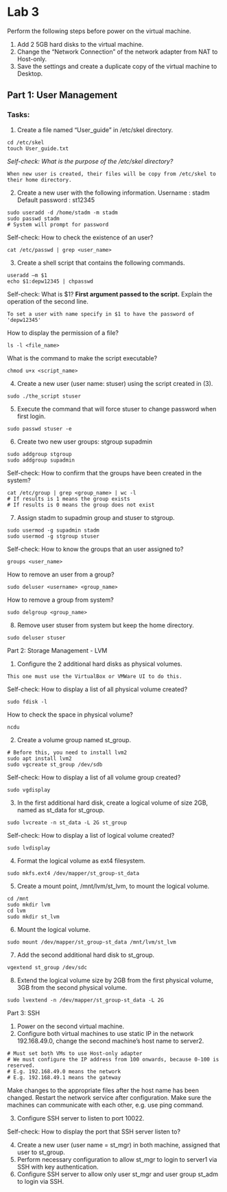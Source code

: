 # Lab 3
Perform the following steps before power on the virtual machine.  
1. Add 2 5GB hard disks to the virtual machine.  
2. Change the “Network Connection” of the network adapter from NAT to Host-only.  
3. Save the settings and create a duplicate copy of the virtual machine to Desktop.

## Part 1: User Management

### Tasks:
1. Create a file named “User_guide” in /etc/skel directory.
```
cd /etc/skel
touch User_guide.txt
```
*Self-check: What is the purpose of the /etc/skel directory?*
```
When new user is created, their files will be copy from /etc/skel to their home directory.
```

2. Create a new user with the following information.
Username	: stadm
Default password	: st12345
```
sudo useradd -d /home/stadm -m stadm
sudo passwd stadm
# System will prompt for password
```

Self-check:
How to check the existence of an user?
```
cat /etc/passwd | grep <user_name>
```

3. Create a shell script that contains the following commands.
```
useradd –m $1
echo $1:depw12345 | chpasswd
```

Self-check:
What is $1?   **First argument passed to the script.**
Explain the operation of the second line.  
```
To set a user with name specify in $1 to have the password of 'depw12345'
```
How to display the permission of a file?  
```
ls -l <file_name>
```
What is the command to make the script executable?  
```
chmod u+x <script_name>
```

4. Create a new user (user name: stuser) using the script created in (3).
```
sudo ./the_script stuser
```

5. Execute the command that will force stuser to change password when first login.
```
sudo passwd stuser -e
```

6. Create two new user groups:
stgroup
supadmin
```
sudo addgroup stgroup
sudo addgroup supadmin
```

Self-check:
How to confirm that the groups have been created in the system?
```
cat /etc/group | grep <group_name> | wc -l
# If results is 1 means the group exists
# If results is 0 means the group does not exist
```

7. Assign stadm to supadmin group and stuser to stgroup.
```
sudo usermod -g supadmin stadm
sudo usermod -g stgroup stuser
```

Self-check:
How to know the groups that an user assigned to?
```
groups <user_name>
```
How to remove an user from a group?
```
sudo deluser <username> <group_name>
```
How to remove a group from system?
```
sudo delgroup <group_name>
```

8. Remove user stuser from system but keep the home directory.
```
sudo deluser stuser
```


Part 2: Storage Management - LVM

1. Configure the 2 additional hard disks as physical volumes.
```
This one must use the VirtualBox or VMWare UI to do this.
```

Self-check:
How to display a list of all physical volume created?
```
sudo fdisk -l
```
How to check the space in physical volume?
```
ncdu
```

2. Create a volume group named st_group.
```
# Before this, you need to install lvm2
sudo apt install lvm2
sudo vgcreate st_group /dev/sdb
```

Self-check:
How to display a list of all volume group created?
```
sudo vgdisplay
```

3. In the first additional hard disk, create a logical volume of size 2GB, named as st_data for st_group.
```
sudo lvcreate -n st_data -L 2G st_group
```

Self-check:
How to display a list of logical volume created?
```
sudo lvdisplay
```

4. Format the logical volume as ext4 filesystem.
```
sudo mkfs.ext4 /dev/mapper/st_group-st_data
```
5. Create a mount point, /mnt/lvm/st_lvm, to mount the logical volume.
```
cd /mnt
sudo mkdir lvm
cd lvm
sudo mkdir st_lvm
```
6. Mount the logical volume.
```
sudo mount /dev/mapper/st_group-st_data /mnt/lvm/st_lvm
```
7. Add the second additional hard disk to st_group.
```
vgextend st_group /dev/sdc
```
8. Extend the logical volume size by 2GB from the first physical volume, 3GB from the second physical volume.
```
sudo lvextend -n /dev/mapper/st_group-st_data -L 2G
```



Part 3: SSH

1. Power on the second virtual machine.
2. Configure both virtual machines to use static IP in the network 192.168.49.0, change the second machine’s host name to server2.
```
# Must set both VMs to use Host-only adapter
# We must configure the IP address from 100 onwards, because 0-100 is reserved.
# E.g. 192.168.49.0 means the network
# E.g. 192.168.49.1 means the gateway
```


Make changes to the appropriate files after the host name has been changed.
Restart the network service after configuration.
Make sure the machines can communicate with each other, e.g. use ping command.

3. Configure SSH server to listen to port 10022.

Self-check:
How to display the port that SSH server listen to?

4. Create a new user (user name = st_mgr) in both machine, assigned that user to st_group.
5. Perform necessary configuration to allow st_mgr to login to server1 via SSH with key authentication.
6. Configure SSH server to allow only user st_mgr and user group st_adm to login via SSH.